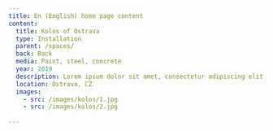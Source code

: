 ```yaml
---
title: En (English) home page content
content:
  title: Kolos of Ostrava
  type: Installation
  parent: /spaces/
  back: Back
  media: Paint, steel, concrete
  year: 2019
  description: Lorem ipsum dolor sit amet, consectetur adipiscing elit, sed do eiusmod tempor incididunt ut labore et dolore magna aliqua. 
  location: Ostrava, CZ
  images:
    - src: /images/kolos/1.jpg
    - src: /images/kolos/2.jpg
    
---
```

